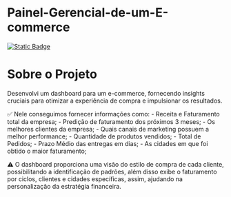 # Painel-Gerencial-de-um-E-commerce
[![Static Badge](https://img.shields.io/badge/Dashboard-ECommerce-8A2BE2)](https://github.com/joaooccamilo/Painel-Gerencial-de-um-E-commerce/blob/main/LICENSE)

# Sobre o Projeto 

Desenvolvi um dashboard para um e-commerce, fornecendo insights cruciais para otimizar a experiência de compra e impulsionar os resultados.

✅ Nele conseguimos fornecer informações como:
          - Receita e Faturamento total da empresa;
          - Predição de faturamento dos próximos 3 meses;
          - Os melhores clientes da empresa;
          - Quais canais de marketing possuem a melhor performance;
          - Quantidade de produtos vendidos;
          - Total de Pedidos;
          - Prazo Médio das entregas em dias;
          - As cidades em que foi obtido o maior faturamento;

⚠ O dashboard proporciona uma visão do estilo de compra de cada cliente, possibilitando a identificação de padrões, além disso exibe o faturamento por ciclos, clientes e cidades específicas, assim, ajudando na personalização da estratégia financeira.

